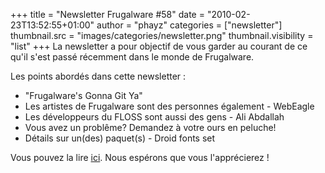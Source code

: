 +++
title = "Newsletter Frugalware #58"
date = "2010-02-23T13:52:55+01:00"
author = "phayz"
categories = ["newsletter"]
thumbnail.src = "images/categories/newsletter.png"
thumbnail.visibility = "list"
+++
La newsletter a pour objectif de vous garder au courant de ce qu'il s'est passé récemment dans le monde de Frugalware.  

 Les points abordés dans cette newsletter :
 * "Frugalware's Gonna Git Ya"
* Les artistes de Frugalware sont des personnes également - WebEagle
* Les développeurs du FLOSS sont aussi des gens - Ali Abdallah
* Vous avez un problême? Demandez à votre ours en peluche!
* Détails sur un(des) paquet(s) - Droid fonts set


 Vous pouvez la lire [ici](/newsletter/58). Nous espérons que vous l'apprécierez !